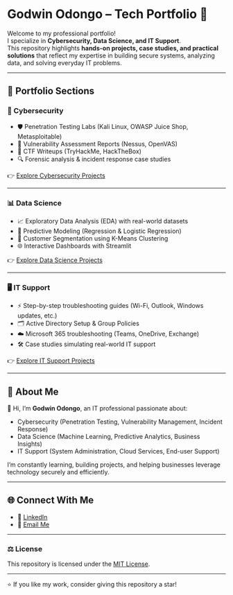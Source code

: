 # Godwin Odongo – Tech Portfolio 🚀  

Welcome to my professional portfolio!  
I specialize in **Cybersecurity, Data Science, and IT Support**.  
This repository highlights **hands-on projects, case studies, and practical solutions** that reflect my expertise in building secure systems, analyzing data, and solving everyday IT problems.  

---

## 📂 Portfolio Sections  

### 🔐 Cybersecurity  
- 🛡️ Penetration Testing Labs (Kali Linux, OWASP Juice Shop, Metasploitable)  
- 📝 Vulnerability Assessment Reports (Nessus, OpenVAS)  
- 🎯 CTF Writeups (TryHackMe, HackTheBox)  
- 🔍 Forensic analysis & incident response case studies  

👉 [Explore Cybersecurity Projects](./cybersecurity)  

---

### 📊 Data Science  
- 📈 Exploratory Data Analysis (EDA) with real-world datasets  
- 🤖 Predictive Modeling (Regression & Logistic Regression)  
- 🧩 Customer Segmentation using K-Means Clustering  
- 🌐 Interactive Dashboards with Streamlit  

👉 [Explore Data Science Projects](./data-science)  

---

### 🖥️ IT Support  
- ⚡ Step-by-step troubleshooting guides (Wi-Fi, Outlook, Windows updates, etc.)  
- 🗂️ Active Directory Setup & Group Policies  
- ☁️ Microsoft 365 troubleshooting (Teams, OneDrive, Exchange)  
- 🛠️ Case studies simulating real-world IT support  

👉 [Explore IT Support Projects](./it-support)  

---

## 📖 About Me  
👋 Hi, I’m **Godwin Odongo**, an IT professional passionate about:  
- Cybersecurity (Penetration Testing, Vulnerability Management, Incident Response)  
- Data Science (Machine Learning, Predictive Analytics, Business Insights)  
- IT Support (System Administration, Cloud Services, End-user Support)  

I’m constantly learning, building projects, and helping businesses leverage technology securely and efficiently.  

---

## 🌐 Connect With Me  
- 🔗 [LinkedIn](https://linkedin.com/in/godwin-odongo)    
- 📧 [Email Me](mailto:godwinodongo1@gmail.com)  

---

### ⚖️ License  
This repository is licensed under the [MIT License](./LICENSE).  

---
⭐ If you like my work, consider giving this repository a star!

